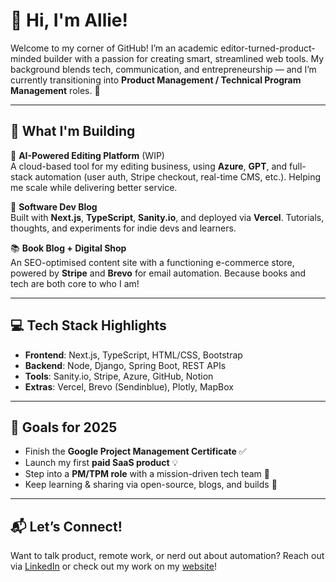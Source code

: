 # 👋 Hi, I'm Allie!

Welcome to my corner of GitHub! I’m an academic editor-turned-product-minded builder with a passion for creating smart, streamlined web tools. My background blends tech, communication, and entrepreneurship — and I’m currently transitioning into **Product Management / Technical Program Management** roles. 🎯

---

## 🚀 What I'm Building

🔧 **AI-Powered Editing Platform** (WIP)  
A cloud-based tool for my editing business, using **Azure**, **GPT**, and full-stack automation (user auth, Stripe checkout, real-time CMS, etc.). Helping me scale while delivering better service.

🧠 **Software Dev Blog**  
Built with **Next.js**, **TypeScript**, **Sanity.io**, and deployed via **Vercel**. Tutorials, thoughts, and experiments for indie devs and learners.

📚 **Book Blog + Digital Shop**  
An SEO-optimised content site with a functioning e-commerce store, powered by **Stripe** and **Brevo** for email automation. Because books and tech are both core to who I am!

---

## 💻 Tech Stack Highlights

- **Frontend**: Next.js, TypeScript, HTML/CSS, Bootstrap  
- **Backend**: Node, Django, Spring Boot, REST APIs  
- **Tools**: Sanity.io, Stripe, Azure, GitHub, Notion  
- **Extras**: Vercel, Brevo (Sendinblue), Plotly, MapBox

---

## 🎯 Goals for 2025

- Finish the **Google Project Management Certificate** ✅  
- Launch my first **paid SaaS product** 💡  
- Step into a **PM/TPM role** with a mission-driven tech team 🚀  
- Keep learning & sharing via open-source, blogs, and builds 💬

---

## 📬 Let’s Connect!

Want to talk product, remote work, or nerd out about automation? Reach out via [LinkedIn](https://www.linkedin.com/in/allie-griffin) or check out my work on my [website](https://www.allie-codes.com/portfolio)!


<!---
afgriffin/afgriffin is a ✨ special ✨ repository because its `README.md` (this file) appears on your GitHub profile.
You can click the Preview link to take a look at your changes.
--->
